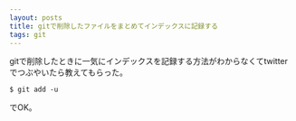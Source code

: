 ```yaml
---
layout: posts
title: gitで削除したファイルをまとめてインデックスに記録する
tags: git
---
```


gitで削除したときに一気にインデックスを記録する方法がわからなくてtwitterでつぶやいたら教えてもらった。

    $ git add -u

でOK。
